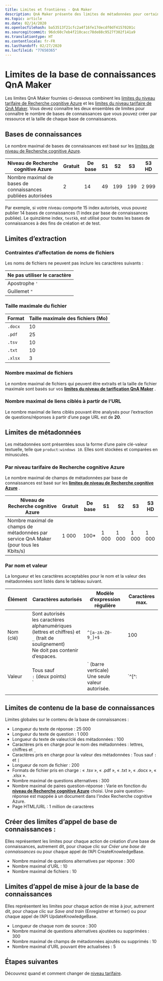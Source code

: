 ```yaml
---
title: Limites et frontières - QnA Maker
description: QnA Maker présente des limites de métadonnées pour certaines parties de la base de connaissances et du service. Il est important de maintenir votre base de connaissances à l’intérieur de ces limites pour les tests et la publication.
ms.topic: article
ms.date: 02/14/2020
ms.openlocfilehash: ba53513f21cfc2a4f16fe17decdf0df41570201c
ms.sourcegitcommit: 96dc60c7eb4f210cacc78de88c9527f302f141a9
ms.translationtype: HT
ms.contentlocale: fr-FR
ms.lasthandoff: 02/27/2020
ms.locfileid: "77650365"
---
```

# <a name="qna-maker-knowledge-base-limits-and-boundaries"></a>Limites de la base de connaissances QnA Maker

Les limites QnA Maker fournies ci-dessous combinent les [limites du niveau tarifaire de Recherche cognitive Azure](https://docs.microsoft.com/azure/search/search-limits-quotas-capacity) et les [limites du niveau tarifaire de QnA Maker](https://azure.microsoft.com/pricing/details/cognitive-services/qna-maker/). Vous devez connaître les deux ensembles de limites pour connaître le nombre de bases de connaissances que vous pouvez créer par ressource et la taille de chaque base de connaissances.

## <a name="knowledge-bases"></a>Bases de connaissances

Le nombre maximal de bases de connaissances est basé sur les [limites de niveau de Recherche cognitive Azure](https://docs.microsoft.com/azure/search/search-limits-quotas-capacity).

|**Niveau de Recherche cognitive Azure** | **Gratuit** | **De base** |**S1** | **S2**| **S3** |**S3 HD**|
|---|---|---|---|---|---|----|
|Nombre maximal de bases de connaissances publiées autorisées|2|14|49|199|199|2 999|

 Par exemple, si votre niveau comporte 15 index autorisés, vous pouvez publier 14 bases de connaissances (1 index par base de connaissances publiée). Le quinzième index, `testkb`, est utilisé pour toutes les bases de connaissances à des fins de création et de test.

## <a name="extraction-limits"></a>Limites d’extraction

### <a name="file-naming-constraints"></a>Contraintes d’affectation de noms de fichiers

Les noms de fichiers ne peuvent pas inclure les caractères suivants :

|Ne pas utiliser le caractère|
|--|
|Apostrophe `'`|
|Guillemet `"`|

### <a name="maximum-file-size"></a>Taille maximale du fichier

|Format|Taille maximale des fichiers (Mo)|
|--|--|
|`.docx`|10|
|`.pdf`|25|
|`.tsv`|10|
|`.txt`|10|
|`.xlsx`|3|

### <a name="maximum-number-of-files"></a>Nombre maximal de fichiers

Le nombre maximal de fichiers qui peuvent être extraits et la taille de fichier maximale sont basés sur vos **[limites du niveau de tarification QnA Maker](https://azure.microsoft.com/pricing/details/cognitive-services/qna-maker/)** .

### <a name="maximum-number-of-deep-links-from-url"></a>Nombre maximal de liens ciblés à partir de l’URL

Le nombre maximal de liens ciblés pouvant être analysés pour l’extraction de questions/réponses à partir d’une page URL est de **20**.

## <a name="metadata-limits"></a>Limites de métadonnées

Les métadonnées sont présentées sous la forme d’une paire clé-valeur textuelle, telle que `product:windows 10`. Elles sont stockées et comparées en minuscules.

### <a name="by-azure-cognitive-search-pricing-tier"></a>Par niveau tarifaire de Recherche cognitive Azure

Le nombre maximal de champs de métadonnées par base de connaissances est basé sur les **[limites de niveau de Recherche cognitive Azure](https://docs.microsoft.com/azure/search/search-limits-quotas-capacity)** .

|**Niveau de Recherche cognitive Azure** | **Gratuit** | **De base** |**S1** | **S2**| **S3** |**S3 HD**|
|---|---|---|---|---|---|----|
|Nombre maximal de champs de métadonnées par service QnA Maker (pour tous les Kbits/s)|1 000|100*|1 000|1 000|1 000|1 000|

### <a name="by-name-and-value"></a>Par nom et valeur

La longueur et les caractères acceptables pour le nom et la valeur des métadonnées sont listés dans le tableau suivant.

|Élément|Caractères autorisés|Modèle d’expression régulière|Caractères max.|
|--|--|--|--|
|Nom (clé)|Sont autorisés<br>les caractères alphanumériques (lettres et chiffres) et<br>`_` (trait de soulignement)<br> Ne doit pas contenir d’espaces.|`^[a-zA-Z0-9_]+$`|100|
|Valeur|Tous sauf<br>`:` (deux points)<br>`|` (barre verticale)<br>Une seule valeur autorisée.|`^[^:|]+$`|500|
|||||

## <a name="knowledge-base-content-limits"></a>Limites de contenu de la base de connaissances
Limites globales sur le contenu de la base de connaissances :
* Longueur du texte de réponse : 25 000
* Longueur du texte de question : 1 000
* Longueur du texte de valeur/clé des métadonnées : 100
* Caractères pris en charge pour le nom des métadonnées : lettres, chiffres et `_`
* Caractères pris en charge pour la valeur des métadonnées : Tous sauf `:` et `|`
* Longueur de nom de fichier : 200
* Formats de fichier pris en charge : « .tsv », « .pdf », « .txt », « .docx », « .xlsx ».
* Nombre maximal de questions alternatives : 300
* Nombre maximal de paires question-réponse : Varie en fonction du **[niveau de Recherche cognitive Azure](https://docs.microsoft.com/azure/search/search-limits-quotas-capacity#document-limits)** choisi. Une paire question-réponse est mappée à un document dans l'index Recherche cognitive Azure.
* Page HTML/URL : 1 million de caractères

## <a name="create-knowledge-base-call-limits"></a>Créer des limites d’appel de base de connaissances :
Elles représentent les limites pour chaque action de création d’une base de connaissances, autrement dit, pour chaque clic sur *Créer une base de connaissances* ou pour chaque appel de l’API CreateKnowledgeBase.
* Nombre maximal de questions alternatives par réponse : 300
* Nombre maximal d’URL : 10
* Nombre maximal de fichiers : 10

## <a name="update-knowledge-base-call-limits"></a>Limites d’appel de mise à jour de la base de connaissances
Elles représentent les limites pour chaque action de mise à jour, autrement dit, pour chaque clic sur *Save and train* (Enregistrer et former) ou pour chaque appel de l’API UpdateKnowledgeBase.
* Longueur de chaque nom de source : 300
* Nombre maximal de questions alternatives ajoutées ou supprimées : 300
* Nombre maximal de champs de métadonnées ajoutés ou supprimés : 10
* Nombre maximal d’URL pouvant être actualisées : 5

## <a name="next-steps"></a>Étapes suivantes

Découvrez quand et comment changer de [niveau tarifaire](How-To/set-up-qnamaker-service-azure.md#upgrade-qna-maker-sku).
